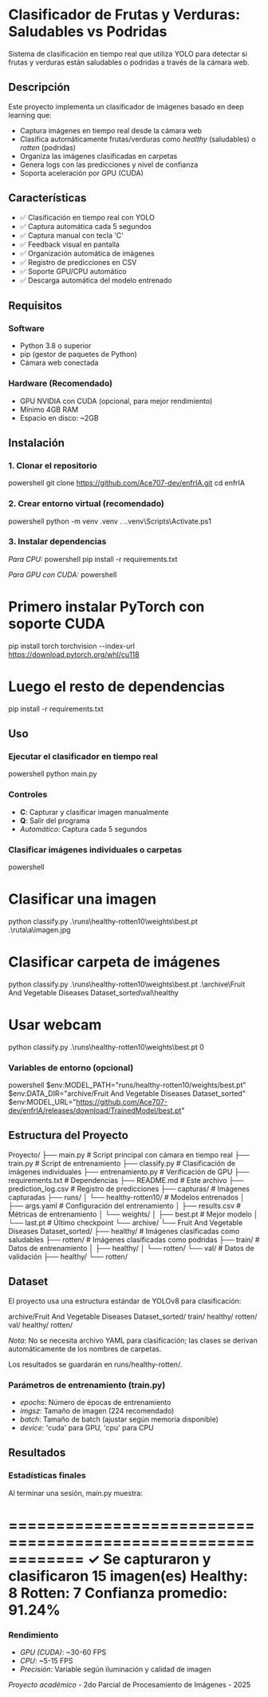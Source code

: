 # Clasificador de Frutas y Verduras: Saludables vs Podridas

Sistema de clasificación en tiempo real que utiliza YOLO para detectar si frutas y verduras están saludables o podridas a través de la cámara web.

## Descripción

Este proyecto implementa un clasificador de imágenes basado en deep learning que:
- Captura imágenes en tiempo real desde la cámara web
- Clasifica automáticamente frutas/verduras como *healthy* (saludables) o *rotten* (podridas)
- Organiza las imágenes clasificadas en carpetas
- Genera logs con las predicciones y nivel de confianza
- Soporta aceleración por GPU (CUDA)

## Características

- ✅ Clasificación en tiempo real con YOLO
- ✅ Captura automática cada 5 segundos
- ✅ Captura manual con tecla 'C'
- ✅ Feedback visual en pantalla
- ✅ Organización automática de imágenes
- ✅ Registro de predicciones en CSV
- ✅ Soporte GPU/CPU automático
- ✅ Descarga automática del modelo entrenado

## Requisitos

### Software
- Python 3.8 o superior
- pip (gestor de paquetes de Python)
- Cámara web conectada

### Hardware (Recomendado)
- GPU NVIDIA con CUDA (opcional, para mejor rendimiento)
- Mínimo 4GB RAM
- Espacio en disco: ~2GB

## Instalación

### 1. Clonar el repositorio
powershell
git clone https://github.com/Ace707-dev/enfrIA.git
cd enfrIA


### 2. Crear entorno virtual (recomendado)
powershell
python -m venv .venv
. .\.venv\Scripts\Activate.ps1


### 3. Instalar dependencias

*Para CPU:*
powershell
pip install -r requirements.txt


*Para GPU con CUDA:*
powershell
# Primero instalar PyTorch con soporte CUDA
pip install torch torchvision --index-url https://download.pytorch.org/whl/cu118

# Luego el resto de dependencias
pip install -r requirements.txt


## Uso

### Ejecutar el clasificador en tiempo real
powershell
python main.py


### Controles
- **C**: Capturar y clasificar imagen manualmente
- **Q**: Salir del programa
- *Automático*: Captura cada 5 segundos

### Clasificar imágenes individuales o carpetas
powershell
# Clasificar una imagen
python classify.py .\runs\healthy-rotten10\weights\best.pt .\ruta\a\imagen.jpg

# Clasificar carpeta de imágenes
python classify.py .\runs\healthy-rotten10\weights\best.pt .\archive\Fruit And Vegetable Diseases Dataset_sorted\val\healthy

# Usar webcam
python classify.py .\runs\healthy-rotten10\weights\best.pt 0


### Variables de entorno (opcional)
powershell
$env:MODEL_PATH="runs/healthy-rotten10/weights/best.pt"
$env:DATA_DIR="archive/Fruit And Vegetable Diseases Dataset_sorted"
$env:MODEL_URL="https://github.com/Ace707-dev/enfrIA/releases/download/TrainedModel/best.pt"


## Estructura del Proyecto


Proyecto/
├── main.py                    # Script principal con cámara en tiempo real
├── train.py                   # Script de entrenamiento
├── classify.py                # Clasificación de imágenes individuales
├── entrenamiento.py           # Verificación de GPU
├── requirements.txt           # Dependencias
├── README.md                  # Este archivo
├── prediction_log.csv         # Registro de predicciones
├── capturas/                  # Imágenes capturadas
├── runs/
│   └── healthy-rotten10/      # Modelos entrenados
│       ├── args.yaml          # Configuración del entrenamiento
│       ├── results.csv        # Métricas de entrenamiento
│       └── weights/
│           ├── best.pt        # Mejor modelo
│           └── last.pt        # Último checkpoint
└── archive/
    └── Fruit And Vegetable Diseases Dataset_sorted/
        ├── healthy/           # Imágenes clasificadas como saludables
        ├── rotten/            # Imágenes clasificadas como podridas
        ├── train/             # Datos de entrenamiento
        │   ├── healthy/
        │   └── rotten/
        └── val/               # Datos de validación
            ├── healthy/
            └── rotten/


## Dataset

El proyecto usa una estructura estándar de YOLOv8 para clasificación:


archive/Fruit And Vegetable Diseases Dataset_sorted/
  train/
    healthy/
    rotten/
  val/
    healthy/
    rotten/


*Nota*: No se necesita archivo YAML para clasificación; las clases se derivan automáticamente de los nombres de carpetas.

Los resultados se guardarán en runs/healthy-rotten/.

### Parámetros de entrenamiento (train.py)
- *epochs*: Número de épocas de entrenamiento
- *imgsz*: Tamaño de imagen (224 recomendado)
- *batch*: Tamaño de batch (ajustar según memoria disponible)
- *device*: 'cuda' para GPU, 'cpu' para CPU



## Resultados

### Estadísticas finales
Al terminar una sesión, main.py muestra:

============================================================
✓ Se capturaron y clasificaron 15 imagen(es)
  Healthy: 8
  Rotten:  7
  Confianza promedio: 91.24%
============================================================


### Rendimiento
- *GPU (CUDA)*: ~30-60 FPS
- *CPU*: ~5-15 FPS
- *Precisión*: Variable según iluminación y calidad de imagen


*Proyecto académico* - 2do Parcial de Procesamiento de Imágenes - 2025